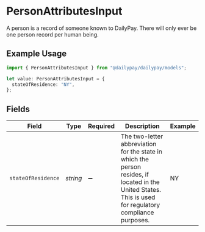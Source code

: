 # PersonAttributesInput

A person is a record of someone known to DailyPay. There will only ever be one person record per human being.

## Example Usage

```typescript
import { PersonAttributesInput } from "@dailypay/dailypay/models";

let value: PersonAttributesInput = {
  stateOfResidence: "NY",
};
```

## Fields

| Field                                                                                                                                                      | Type                                                                                                                                                       | Required                                                                                                                                                   | Description                                                                                                                                                | Example                                                                                                                                                    |
| ---------------------------------------------------------------------------------------------------------------------------------------------------------- | ---------------------------------------------------------------------------------------------------------------------------------------------------------- | ---------------------------------------------------------------------------------------------------------------------------------------------------------- | ---------------------------------------------------------------------------------------------------------------------------------------------------------- | ---------------------------------------------------------------------------------------------------------------------------------------------------------- |
| `stateOfResidence`                                                                                                                                         | *string*                                                                                                                                                   | :heavy_minus_sign:                                                                                                                                         | The two-letter abbreviation for the state in which the person resides, if located in the United States.  This is used for regulatory compliance purposes.<br/> | NY                                                                                                                                                         |